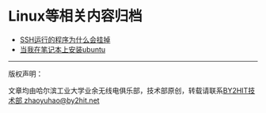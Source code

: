 # Linux等相关内容归档
* [SSH运行的程序为什么会挂掉](/linux/SSH_why_dead.md)
* [当我在笔记本上安装ubuntu](/linux/when_i_installing_ubuntu_on_notebook.md)




----
版权声明：

文章均由哈尔滨工业大学业余无线电俱乐部，技术部原创，转载请联系[BY2HIT技术部 zhaoyuhao@by2hit.net](zhaoyuhao@by2hit.net)